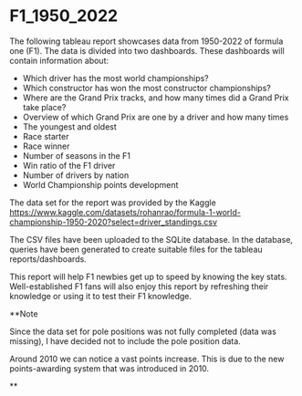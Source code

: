 # F1_1950_2022

The following tableau report showcases data from 1950-2022 of formula one (F1).
The data is divided into two dashboards.
These dashboards will contain information about:
- Which driver has the most world championships?
- Which constructor has won the most constructor championships?
- Where are the Grand Prix tracks, and how many times did a Grand Prix take place?
- Overview of which Grand Prix are one by a driver and how many times
- The youngest and oldest
- Race starter
- Race winner
- Number of seasons in the F1
- Win ratio of the F1 driver
- Number of drivers by nation
- World Championship points development

The data set for the report was provided by the Kaggle
https://www.kaggle.com/datasets/rohanrao/formula-1-world-championship-1950-2020?select=driver_standings.csv

The CSV files have been uploaded to the SQLite database. In the database, queries have been generated to create suitable files for the tableau reports/dashboards.

This report will help F1 newbies get up to speed by knowing the key stats. Well-established F1 fans will also enjoy this report by refreshing their knowledge or using it to test their F1 knowledge.

**Note

Since the data set for pole positions was not fully completed (data was missing), I have decided not to include the pole position data.

Around 2010 we can notice a vast points increase. This is due to the new points-awarding system that was introduced in 2010.

**

